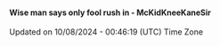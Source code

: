 #### Wise man says only fool rush in - McKidKneeKaneSir
Updated on 10/08/2024 - 00:46:19 (UTC) Time Zone
